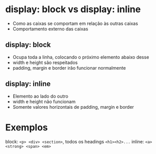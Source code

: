 # display: block vs display: inline

- Como as caixas se comportam em relação às outras caixas
- Comportamento externo das caixas

## display: block

* Ocupa toda a linha, colocando o próximo elemento abaixo desse
* width e height são respeitados
* padding, margin e border irão funcionar normalmente

## display: inline

* Elemento ao lado do outro
* width e height não funcionam
* Somente valores horizontais de padding, margin e border

# Exemplos

block: `<p> <div> <section>`, todos os headings `<h1><h2>...`
inline: `<a> <strong> <span> <em>`